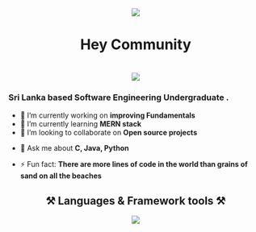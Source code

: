<div align=center>
  <img src="https://skillicons.dev/icons?i=github"/>
  <h1> Hey Community </h1>
</div>
<h1 align=center>
  <img src="https://readme-typing-svg.herokuapp.com?font=Dune+rise&pause=1000&color=B7C9AA&center=true&random=false&width=435&lines=I'm+Jude+Shaveen"/>
</h1>

<h3>Sri Lanka based Software Engineering Undergraduate .</h3>


<!--
**Shaveenblu/Shaveenblu** is a ✨ _special_ ✨ repository because its `README.md` (this file) appears on your GitHub profile.-->

<!--Here are some ideas to get you started: -->

- 🔭 I’m currently working on **improving Fundamentals**
- 🌱 I’m currently learning **MERN stack**
- 👯 I’m looking to collaborate on **Open source projects**
<!--- 🤔 I’m looking for help with ...-->
- 💬 Ask me about **C, Java, Python**
<!-- - 📫 How to reach me: ...
- 😄 Pronouns: ...-->
- ⚡ Fun fact: **There are more lines of code in the world than grains of sand on all the beaches**
<div align=center>
  <h2 align=center>⚒️ Languages & Framework tools ⚒️</h2>
  <img src="https://skillicons.dev/icons?i=js,tailwind,react,java,py,c,mysql,php,nodejs"/>
</div>


